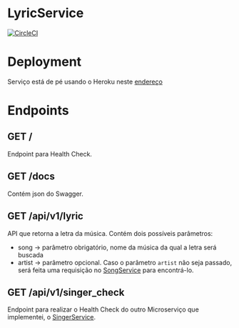 # LyricService
[![CircleCI](https://circleci.com/gh/AwesomeMusicManager/LyricService.svg?style=svg)](https://circleci.com/gh/AwesomeMusicManager/LyricService)

# Deployment

Serviço está de pé usando o Heroku neste [endereço](https://lyric-service-app.herokuapp.com)

# Endpoints

## GET /
Endpoint para Health Check.

## GET /docs
Contém json do Swagger.

## GET /api/v1/lyric

API que retorna a letra da música.
Contém dois possíveis parâmetros:
- song -> parâmetro obrigatório, nome da música da qual a letra será buscada
- artist -> parâmetro opcional.
Caso o parâmetro `artist` não seja passado, será feita uma requisição no [SongService](https://github.com/AwesomeMusicManager/SongService) para encontrá-lo.

## GET /api/v1/singer_check

Endpoint para realizar o Health Check do outro Microserviço que implementei, o [SingerService](https://github.com/AwesomeMusicManager/SingerService).
